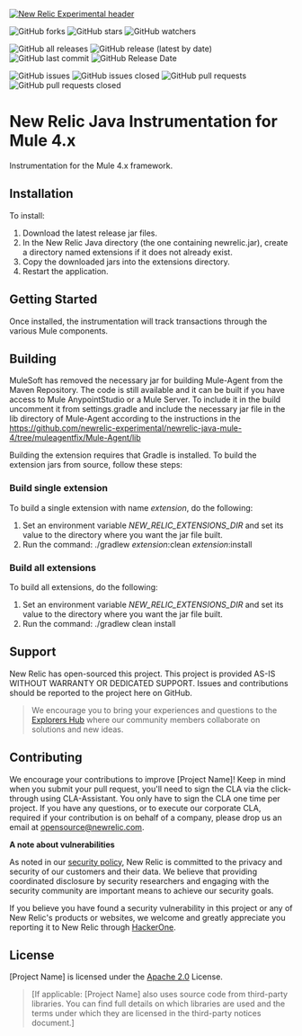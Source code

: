 [![New Relic Experimental header](https://github.com/newrelic/opensource-website/raw/master/src/images/categories/Experimental.png)](https://opensource.newrelic.com/oss-category/#new-relic-experimental)
   
![GitHub forks](https://img.shields.io/github/forks/newrelic-experimental/newrelic-java-mule-4?style=social)
![GitHub stars](https://img.shields.io/github/stars/newrelic-experimental/newrelic-java-java-mule-4?style=social)
![GitHub watchers](https://img.shields.io/github/watchers/newrelic-experimental/newrelic-java-java-mule-4?style=social)

![GitHub all releases](https://img.shields.io/github/downloads/newrelic-experimental/newrelic-java-java-mule-4/total)
![GitHub release (latest by date)](https://img.shields.io/github/v/release/newrelic-experimental/newrelic-java-java-mule-4)
![GitHub last commit](https://img.shields.io/github/last-commit/newrelic-experimental/newrelic-java-java-mule-4)
![GitHub Release Date](https://img.shields.io/github/release-date/newrelic-experimental/newrelic-java-java-mule-4)


![GitHub issues](https://img.shields.io/github/issues/newrelic-experimental/newrelic-java-java-mule-4)
![GitHub issues closed](https://img.shields.io/github/issues-closed/newrelic-experimental/newrelic-java-java-mule-4)
![GitHub pull requests](https://img.shields.io/github/issues-pr/newrelic-experimental/newrelic-java-java-mule-4)
![GitHub pull requests closed](https://img.shields.io/github/issues-pr-closed/newrelic-experimental/newrelic-java-java-mule-4)   

# New Relic Java Instrumentation for Mule 4.x

Instrumentation for the Mule 4.x framework.  

## Installation

To install:

1. Download the latest release jar files.   
2. In the New Relic Java directory (the one containing newrelic.jar), create a directory named extensions if it does not already exist.
3. Copy the downloaded jars into the extensions directory.
4. Restart the application.
   
## Getting Started

Once installed, the instrumentation will track transactions through the various Mule components.

## Building

MuleSoft has removed the necessary jar for building Mule-Agent from the Maven Repository.  The code is still available and it can be built if you have access to Mule AnypointStudio or a Mule Server.   To include it in the build uncomment it from settings.gradle and include the necessary jar file in the lib directory of Mule-Agent according to the instructions in the https://github.com/newrelic-experimental/newrelic-java-mule-4/tree/muleagentfix/Mule-Agent/lib

Building the extension requires that Gradle is installed.
To build the extension jars from source, follow these steps:
### Build single extension
To build a single extension with name *extension*, do the following:
1. Set an environment variable *NEW_RELIC_EXTENSIONS_DIR* and set its value to the directory where you want the jar file built.
2. Run the command: ./gradlew *extension*:clean *extension*:install
### Build all extensions
To build all extensions, do the following:
1. Set an environment variable *NEW_RELIC_EXTENSIONS_DIR* and set its value to the directory where you want the jar file built.
2. Run the command: ./gradlew clean install

## Support

New Relic has open-sourced this project. This project is provided AS-IS WITHOUT WARRANTY OR DEDICATED SUPPORT. Issues and contributions should be reported to the project here on GitHub.

>We encourage you to bring your experiences and questions to the [Explorers Hub](https://discuss.newrelic.com) where our community members collaborate on solutions and new ideas.

## Contributing

We encourage your contributions to improve [Project Name]! Keep in mind when you submit your pull request, you'll need to sign the CLA via the click-through using CLA-Assistant. You only have to sign the CLA one time per project. If you have any questions, or to execute our corporate CLA, required if your contribution is on behalf of a company, please drop us an email at opensource@newrelic.com.

**A note about vulnerabilities**

As noted in our [security policy](../../security/policy), New Relic is committed to the privacy and security of our customers and their data. We believe that providing coordinated disclosure by security researchers and engaging with the security community are important means to achieve our security goals.

If you believe you have found a security vulnerability in this project or any of New Relic's products or websites, we welcome and greatly appreciate you reporting it to New Relic through [HackerOne](https://hackerone.com/newrelic).

## License

[Project Name] is licensed under the [Apache 2.0](http://apache.org/licenses/LICENSE-2.0.txt) License.

>[If applicable: [Project Name] also uses source code from third-party libraries. You can find full details on which libraries are used and the terms under which they are licensed in the third-party notices document.]
